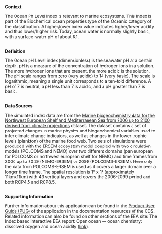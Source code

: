 <br />**Context**

The Ocean Ph Level index is relevant to marine ecosystems. This Index is part of the Biochemical ocean properties type of the Oceanic category of the classification.
A higher/lower index value indicates higher/lower acidity and thus lower/higher risk. Today, ocean water is normally slightly basic, with a surface-water pH of about 8.1.

<br />**Definition**

The Ocean pH Level index (dimensionless) is the seawater pH at a certain depth.
pH is a measure of the concentration of hydrogen ions in a solution. The more hydrogen ions that are present, the more acidic is the solution. The pH scale ranges from zero (very acidic) to 14 (very basic). The scale is logarithmic, meaning a single unit corresponds to a ten-fold difference. A pH of 7 is neutral, a pH less than 7 is acidic, and a pH greater than 7 is basic.

<br />**Data Sources**

The simulated index data are from the [Marine biogeochemistry data for the Northwest European Shelf and Mediterranean Sea from 2006 up to 2100 derived from climate projections](https://cds.climate.copernicus.eu/cdsapp#!/dataset/sis-marine-properties?tab=overview) dataset. The dataset contains a set of projected changes in marine physics and biogeochemical variables used to infer climate change indicators, as well as changes in the lower trophic levels (plankton) of the marine food web. Two sets of simulations were produced with the ERSEM ecosystem model coupled with two circulation models (POLCOMS and NEMO) over two different domains (pan european for POLCOMS or northwest european shelf for NEMO) and time frames from 2006 up to 2049 (NEMO-ERSEM) or 2099 (POLCOMS-ERSEM). Here only the data from POLCOMS-ERSEM is used as it covers a larger domain over a longer time frame. The spatial resolution is 1° x 1° (approximately 11kmx11km) with 43 vertical layers and covers the 2006-2099 period and both RCP4.5 and RCP8.5.

<br />**Supporting Information**

Further information about this application can be found in the [Product User Guide (PUG)](https://datastore.copernicus-climate.eu/documents/ecde/32-ecde-app-ocean-ph-level-v1.0.pdf) of the application in the documentation resources of the CDS.
Related information can also be found on other sections of the EEA site:
The Index based interactive EEA report: Open ocean — ocean chemistry: dissolved oxygen and ocean acidity ([link](https://www.eea.europa.eu/publications/europes-changing-climate-hazards-1/open-ocean/open-ocean-ocean-chemistry)).
